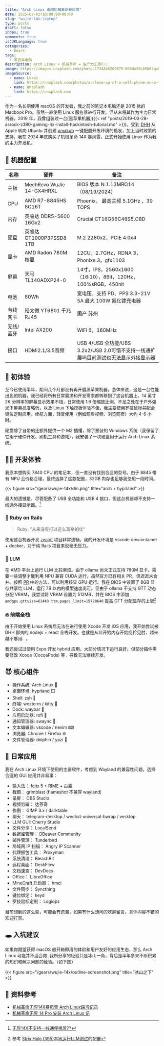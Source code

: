 ```yaml
---
title: "Arch Linux 勇闯机械革命暴风雪"
date: 2025-05-02T18:00:00+08:00
slug: "wujie-14x-laptop"
type: posts
draft: false
index: true
comments: true
isCJKLanguage: true
categories:
  - Gears
tags:
  - 笔记本电脑
description: Arch Linux + 机械革命 = 生产力工具吗？
image: https://images.unsplash.com/photo-1714846200875-006da50cb5b0?q=80&w=5070&auto=format&fit=crop&ixlib=rb-4.0.3&ixid=M3wxMjA3fDB8MHxwaG90by1wYWdlfHx8fGVufDB8fHx8fA%3D%3D
imageSource:
  - name: Lukas
    link: https://unsplash.com/photos/a-close-up-of-a-cell-phone-on-a-table-uZkHtWsi2dE
  - name: Unsplash
    link: https://unsplash.com
---
```


作为一名长期使用 macOS 的开发者，我之前的笔记本电脑还是 2015 款的 Macbook Pro。虽然一直使用 Linux 服务器进行开发，但从未将其作为主力日常机器。2019 年，我曾组装过一台[黑苹果机器]({{< ref "posts/2019-03-28-asrock-z390-gaming-itx-install-hackintosh-tutorial.md" >}})。受到 [DHH](https://world.hey.com/dhh/linux-as-the-new-developer-default-at-37signals-ef0823b7) 从 Apple 转向 Ubuntu 并创建 [omakub](https://omakub.org/) 一键配置开发环境的启发，加上当时政策的支持，我在 2024 年底购买了机械革命 14X 暴风雪，正式开始使用 Linux 作为我的主力开发机。

## 🎰 机器配置

| **名称** | **硬件** | **备注** |
|----|----|----|
| 主板 | MechRevo WuJie 14-GX4HRXL | BIOS 版本 N.1.13MRO14（08/19/2024） |
| CPU | AMD R7-8845HS 8C16T | Phoenix， 最高主频 5.1GHz ，39 TOPS |
| 内存 | 英睿达 DDR5-5600 16Gx2  | Crucial CT16G56C46S5.C8D |
| 硬盘 | 英睿达 CT1000P3PSSD8 1TB | M.2 2280x2，PCIE 4.0x4 |
| 显卡 | AMD Radon 780M 核显 | 12CU，2.7GHz，RDNA 3，Phonixe 3，gfx1103 |
| 屏幕 | 天马 TL140ADXP24-0 | 14寸，IPS，2560x1600（16:10），8Bit，120Hz，100%sRGB，450nit |
| 电池 | 80Wh | 宽电压，支持 PD、PPS 3.3-21V 5A 最大 100W 氮化镓充电器 |
| 有线网卡 | 裕太微 YT6801 千兆 RJ45 | 国产 苏州 |
| 无线/蓝牙 | Intel AX200  | WiFi 6，160MHz |
| 接口 | HDMI2.1/3.5音频 | USB 4/USB 全功能/UBS 3.2x2/USB 2.0可惜不支持一线通扩展坞目前测试也无法显示外接显示器 |

## 🥳 初体验

至今已使用半年，期间几个月都没有再开启黑苹果机器。总体来说，这是一台性能出色的机器，我已经将所有日常需求和开发需求都转移到了这台机器上。14 英寸 2K 分辨率的屏幕显示效果不错，日常使用 1.6 倍缩放比例。不足之处在于户外强光下屏幕亮度略低，以及 Linux 下触摸板体验不佳，我主要使用罗技鼠标并配合键位定制应用。续航方面，轻度使用（例如观看视频、浏览网页）大约 4-6 小时。

硬盘除了自带的还额外提供一个 M2 插槽，除了预装的 Windows 系统（我保留了它用于硬件开发、刷机工具和游戏），我安装了一块硬盘用于运行 Arch Linux 系统。

## 👨‍💻 开发体验

我原本想购买 7840 CPU 的笔记本，但一直没有找到合适的型号。由于 8845 带有 NPU 且价格合理，最终选择了这款配置，32GB 内存也足够我使用一段时间。

{{< figure src="/gears/wujie-14x/dm.png" title="arch + hyprland" >}}

最大的遗憾是，尽管配备了 USB 全功能和 USB 4 接口，但这台机器却不支持一线通外接显示器。[^usb-over-power]

### 💎 Ruby on Rails

> Ruby: "从来没有打过这么富裕的仗"

使用这台机器开发 [zealot](https://github.com/tryzealot/zealot) 项目非常流畅。我的开发环境是 vscode devcontainer + docker，对于纯 Rails 项目来说毫无压力。

### 🤖 LLM

在 AMD 平台上运行 LLM 比较麻烦。由于 ollama 尚未正式支持 780M 显卡，需要一些调整才能利用 NPU 兼容 CUDA 运行。虽然官方已有相关 PR，但迟迟未合并。按照 [PR](https://github.com/ollama/ollama/pull/6282#issuecomment-2833333521) 中的方法，可以利用核显 GPU 运行。我在 BIOS 中设置了 8GB 显存共享给 LLM，运行 7B 以内的模型速度尚可。但由于 ollama 不支持 GTT 动态分配 VRAM，我尝试将 VRAM 设置为 512MB，并在 BIOS 中添加 `amdgpu.gttsize=61440 ttm.pages_limit=15728640` 提高 GTT 分配显存的上限[^gtt]

### 🔥 前端全栈

由于开始使用 Linux 系统后无法在进行使用 Xcode 开发 iOS 应用，我开始尝试被 DHH 鄙夷的 nodejs + react 全栈开发。也就是从此开始内存开始捉衿见肘，越来越不够用..
。

我还尝试过使用 Expo 开发 hybrid 应用，大部分情况下运行良好，但部分插件需要修改 Xcode (CocoaPods) 等，导致无法继续开发。

## 😈 核心组件

- 操作系统: Arch Linux 🐧
- 桌面环境: hyprland 🪟
- Shell: zsh 🐚
- 终端: wezterm / kitty 📜
- Dock: waybar 💈
- 应用启动器: rofi 🚀
- 通知管理器: swaync 🔕
- 文本编辑器: vscode / nevim ⌨
- 浏览器: Chrome / Firefox 🌐
- 文件管理器: dolphin / yazi 📂

## 🍄 日常应用

我在 Arch Linux 环境下使用的主要软件，考虑到 Wayland 的兼容性问题，选择合适的 GUI 应用并非易事：

- 输入法： fcitx 5 + RIME + 白霜
- 截图： grimblast (flameshot 不兼容 wayland)
- 录屏： OBS Studio
- 视频剪辑： 达芬奇
- 修图： GIMP 3.x / darktable
- 聊天： telegram-desktop / wechat-universal-bwrap / vesktop
- LLM GUI: Cherry Studio
- 文件分享： LocalSend
- 数据库管理： DBeaver Community
- 邮件管理： Tunderbird
- 局域网 IP 扫描： Angry IP Scanner
- 代理抓包工具： Proxyman
- 系统清理： BleachBit
- 远程桌面： DeskFlow
- 文档速查： DevDocs
- Office： LibreOffice
- MineCraft 启动器： hmcl
- 文件同步： Syncthing
- 键位绑定： keyd
- 罗技鼠标定制： Logiops

目前想到的这么些，可能会有遗漏，如果有什么想问的欢迎留言，具体内容不错的欢迎打赏。

## 🕳️ 入坑建议

如果你期望获得 macOS 般开箱即用的体验和用户友好的应用生态，那么 Arch Linux 可能并不适合你.  我所分享的经验只是冰山一角，背后是半年多来不断积累的知识和解决问题的经验。（如下图）

{{< figure src="/gears/wujie-14x/outline-screenshot.png"
    title="冰山之下" >}}


## 📃 资料参考

- [机械革命无界14X暴风雪 Arch Linux踩坑记录](https://zhuanlan.zhihu.com/p/730538041)
- [机械革命无界 14 Pro 安装 Arch Linux 记](https://www.panxuc.com/2024/03/17/%E6%9C%BA%E6%A2%B0%E9%9D%A9%E5%91%BD%E6%97%A0%E7%95%8C14pro%E5%AE%89%E8%A3%85archlinux%E8%AE%B0/)


[^gtt]: 参考 [Strix Halo (395)本地运行LLM测试](https://blog.hjc.im/strix-halo-local-llm.html)的配置
[^usb-over-power]: [无界14X不支持一线通便携屏??](https://nga.178.com/read.php?tid=41529222&rand=721)